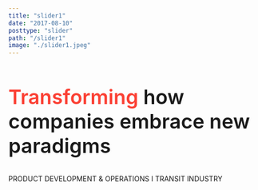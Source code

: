 ```yaml
---
title: "slider1"
date: "2017-08-10"
posttype: "slider"
path: "/slider1"
image: "./slider1.jpeg"
---
```


<h2 style="font-size: 40px; font-weight: 600"> <span style="color: #FB4034">Transforming</span> how companies embrace new paradigms</h2>

<p>PRODUCT DEVELOPMENT & OPERATIONS I TRANSIT INDUSTRY<p>
